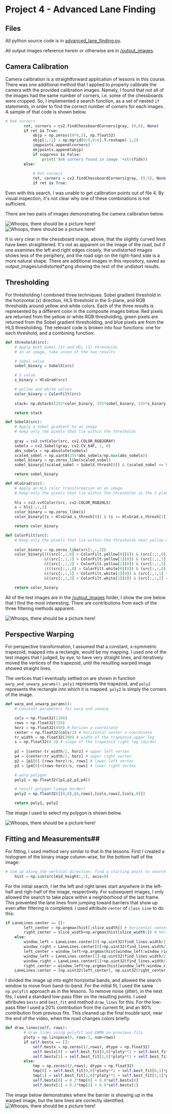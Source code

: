# Project 4 - Advanced Lane Finding #

## Files ##

All python source code is in [advanced_lane_finding.py](advanced_lane_finding.py).

All output images reference herein or otherwise are in [/output_images](output_images).

## Camera Calibration ##
Camera calibration is a straightforward application of lessons in this course.  There was one additional method that I applied to properly calibrate the camera with the provided calibration images.  Namely, I found that not all of the images had the same number of corners, i.e. some of the chessboards were cropped.  So, I implemented a search function, as a set of nested `if` statements, in order to find the correct number of corners for each images.  A sample of that code is shown below.

```python
# 9x6 corners
        ret, corners = cv2.findChessboardCorners(gray, (9,6), None)
        if ret is True:
            objp = np.zeros((9*6,3), np.float32)
            objp[:,:2] = np.mgrid[0:9,0:6].T.reshape(-1,2)
            imgpoints.append(corners)
            objpoints.append(objp)
            if suppress is False:
                print('9x6 corners found in image '+str(fidx))
        else:
            
            # 9x5 corners
            ret, corners = cv2.findChessboardCorners(gray, (9,5), None)
            if ret is True:
```

Even with this search, I was unable to get calibration points out of file 4.  By visual inspection, it's not clear why one of these combinations is not sufficient.

There are two pairs of images demonstrating the camera calibration below.

![Whoops, there should be a picture here!](output_images/undistorted_chessboard0.png)
![Whoops, there should be a picture here!](output_images/undistorted_road0.png)

It is very clear in the chessboard image, above, that the slightly curved lines have been straightened.  It's not as apparent on the image of the road, but if one examines the left and right edges closely, the undistorted images shows less of the periphery, and the road sign on the right-hand side is a more natural shape.  There are additional images in this repository, saved as output_images/undistorted\*.png showing the rest of the undistort results.

## Thresholding ##
For thresholding I combined three techniques: Sobel gradient threshold in the horizontal (x) direction, HLS threshold in the S-plane, and RGB thresholds around yellow and white colors.  Each of the three results is represented by a different color in the composite images below.  Red pixels are returned from the yellow or white RGB thresholding, green pixels are returned from the Sobel gradient thresholding, and blue pixels are from the HLS thresholding.  The relevant code is broken into four functions: one for each threshold, and a combining function:

```python
def threshold(src):
    # Apply both Sobel (X) and HSL (S) thresholds
    # on an image, take union of the two results

    # Sobel value
    sobel_binary = SobelX(src)

    # S value
    s_binary = HlsGrad(src)

    # yellow and white values
    color_binary = ColorFilt(src)
            
    stack= np.dstack((255*color_binary, 255*sobel_binary, 255*s_binary))

    return stack

def SobelX(src):
    # Apply a Sobel gradient to an image
    # keep only the pixels that lie within the thresholds
    
    gray = cv2.cvtColor(src, cv2.COLOR_RGB2GRAY)
    sobelx = cv2.Sobel(gray, cv2.CV_64F, 1, 0)
    abs_sobelx = np.absolute(sobelx)
    scaled_sobel = np.uint8(255*abs_sobelx/np.max(abs_sobelx))
    sobel_binary = np.zeros_like(scaled_sobel)
    sobel_binary[(scaled_sobel > SobelX.thresh[0]) & (scaled_sobel <= SobelX.thresh[1])] = 1

    return sobel_binary

def HlsGrad(src):
    # Apply an HLS color transformation on an image
    # keep only the pixels that lie within the thresholds in the S plane
    
    hls = cv2.cvtColor(src, cv2.COLOR_RGB2HLS)
    s = hls[:,:,2]
    color_binary = np.zeros_like(s)
    color_binary[(s > HlsGrad.s_thresh[0]) & (s <= HlsGrad.s_thresh[1])] = 1

    return color_binary

def ColorFilt(src):
    # Keep only the pixels that lie within the thresholds near yellow and white
    
    color_binary = np.zeros_like(src[:,:,2])
    color_binary[(((src[:,:,0] > ColorFilt.yellow[0][0]) & (src[:,:,0] < ColorFilt.yellow[0][1]))
                 &((src[:,:,1] > ColorFilt.yellow[1][0]) & (src[:,:,1] < ColorFilt.yellow[1][1]))
                 &((src[:,:,2] > ColorFilt.yellow[2][0]) & (src[:,:,2] < ColorFilt.yellow[2][1])))
                 |(((src[:,:,0] > ColorFilt.white[0][0]) & (src[:,:,0] < ColorFilt.white[0][1]))
                 &((src[:,:,1] > ColorFilt.white[1][0]) & (src[:,:,1] < ColorFilt.white[1][1]))
                 &((src[:,:,2] > ColorFilt.white[2][0]) & (src[:,:,2] < ColorFilt.white[2][1])))] = 1

    return color_binary
```

All of the test images are in the [/output_images](output_images) folder, I show the one below that I find the most interesting.  There are contributions from each of the three filtering methods apparent.

![Whoops, there should be a picture here!](output_images/thresholded_road5.png)

## Perspective Warping ##

For perspective transformation, I assumed that a constant, x-symmetric trapezoid, mapped into a rectangle, would be my mapping.  I used one of the test images that I judged, by eye, to have very straight lines, and iteratively moved the vertices of the trapezoid, until the resulting warped image showed straight lines.  

The vertices that I eventually settled on are shown in function `warp_and_unwarp_params()`.  `poly1` represents the trapezoid, and `poly2` represents the rectangle into which it is mapped.  `poly2` is simply the corners of the image.

```python
def warp_and_unwarp_params():
    # Constant parameters for warp and unwarp

    cols = np.float32(1280)
    rows = np.float32(720)
    horz = np.float32(450) # horizon y-coordinate
    center = np.float32(cols/2) # horizontal center x-coordinate
    tr_width = np.float32(200) # width of the trapezoid upper leg
    s = np.float32(0.3) # slope of the trapezoid right leg (dy/dx)
    
    p1 = [center-tr_width/2, horz] # upper left vertex
    p4 = [center+tr_width/2, horz] # upper right vertex
    p2 = [p1[0]-(rows-horz)/s, rows] # lower left vertex
    p3 = [p4[0]+(rows-horz)/s, rows] # lower right vertex

    # warp polygon
    poly1 = np.float32([p1,p2,p3,p4])

    # result polygon (image border)
    poly2 = np.float32([[0,0],[0,rows],[cols,rows],[cols,0]])

    return poly1, poly2
```

The image I used to select my polygon is shown below.

![Whoops, there should be a picture here!](output_images/warped_road0.png)

## Fitting and Measurements##

For fitting, I used method very similar to that in the lessons.  First I created a histogram of the binary image column-wise, for the bottom half of the image:
```python
# Sum up along the vertical direction, find a starting point to search
    hist = np.sum(src[mid_height:,:], axis=0)
```
For the initial search, I let the left and right lanes start anywhere in the left-half and righ-half of the image, respectively.  For subsequent images, I only allowed the search to take place within a neighborhood of the last frame.  This prevented the lane lines from jumping toward barriers that show up even after filtering is completed.  I used attribute `center` of `class Line` to do this:
```python
if LaneLines.center == []:
        left_center = np.argmax(hist[:slice_width]) # horizontal center of the left search rectangle
        right_center = slice_width+np.argmax(hist[slice_width:]) # horizontal center of the right search rectangle
    else:
        window_left = LaneLines.center[0]-np.uint32(find_lines.width/2)
        window_right = LaneLines.center[0]+np.uint32(find_lines.width/2)
        left_center = window_left+np.argmax(hist[window_left:window_right])
        window_left = LaneLines.center[1]-np.uint32(find_lines.width/2)
        window_right = LaneLines.center[1]+np.uint32(find_lines.width/2)
        right_center = window_left+np.argmax(hist[window_left:window_right])
    LaneLines.center = [np.uint32(left_center), np.uint32(right_center)]
```
I divided the image up into eight horizontal bands, and allowed the search window to move from band-to-band.  For the initial fit, I used the same `np.polyfit` approach as in the lessons.  To remove noise (jitter), in the next fits, I used a standard low-pass filter on the resulting points.  I used attributes `bestx` and `best_fit` and method `draw_lines` for this.  For the low-pass filter I used a 20% contribution from the current fit, and an 80% contribution from previous fits.  This cleaned up the final trouble spot, near the end of the video, when the road changes colors briefly.
```python
def draw_lines(self, rows):
        # draw lines using polyfit and EWMA on previous fits
        ploty = np.linspace(0, rows-1, num=rows)
        if self.bestx == []:
            self.bestx = np.zeros((2,rows), dtype = np.float32)
            self.bestx[0] = self.best_fit[0,0]*ploty**2 + self.best_fit[0,1]*ploty + self.best_fit[0,2]
            self.bestx[1] = self.best_fit[1,0]*ploty**2 + self.best_fit[1,1]*ploty + self.best_fit[1,2]
        else:
            tmp = np.zeros((2,rows), dtype = np.float32)
            tmp[0] = self.best_fit[0,0]*ploty**2 + self.best_fit[0,1]*ploty + self.best_fit[0,2]
            tmp[1] = self.best_fit[1,0]*ploty**2 + self.best_fit[1,1]*ploty + self.best_fit[1,2]
            self.bestx[0] = 0.2*tmp[0] + 0.8*self.bestx[0]
            self.bestx[1] = 0.2*tmp[1] + 0.8*self.bestx[1]
```
The image below demonstrates where the barrier is showing up in the warped image, but the lane lines are correctly identified.
![Whoops, there should be a picture here!](output_images/found_lines2.png)
